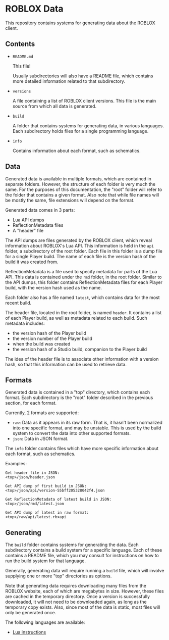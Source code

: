 # ROBLOX Data

This repository contains systems for generating data about the
[ROBLOX][roblox] client.

## Contents

- `README.md`

	This file!

	Usually subdirectories will also have a README file, which contains more
	detailed information related to that subdirectory.

- `versions`

	A file containing a list of ROBLOX client versions. This file is the main
	source from which all data is generated.

- `build`

	A folder that contains systems for generating data, in various languages.
	Each subdirectory holds files for a single programming language.

- `info`

	Contains information about each format, such as schematics.


## Data

Generated data is available in multiple formats, which are contained in
separate folders. However, the structure of each folder is very much the same.
For the purposes of this documentation, the "root" folder will refer to the
folder that contains a given format. Also note that while file names will be
mostly the same, file extensions will depend on the format.

Generated data comes in 3 parts:

- Lua API dumps
- ReflectionMetadata files
- A "header" file

The API dumps are files generated by the ROBLOX client, which reveal
information about ROBLOX's Lua API. This information is held in the `api`
folder, a subdirectory of the root folder. Each file in this folder is a dump
file for a single Player build. The name of each file is the version hash of
the build it was created from.

ReflectionMetadata is a file used to specify metadata for parts of the Lua
API. This data is contained under the `rmd` folder, in the root folder.
Similar to the API dumps, this folder contains ReflectionMetadata files for
each Player build, with the version hash used as the name.

Each folder also has a file named `latest`, which contains data for the most
recent build.

The header file, located in the root folder, is named `header`. It contains a
list of each Player build, as well as metadata related to each build. Such
metadata includes:

- the version hash of the Player build
- the version number of the Player build
- when the build was created
- the version hash of a Studio build, companion to the Player build

The idea of the header file is to associate other information with a version
hash, so that this information can be used to retrieve data.


## Formats

Generated data is contained in a "top" directory, which contains each format.
Each subdirectory is the "root" folder described in the previous section, for
each format.

Currently, 2 formats are supported:

- `raw`: Data as it appears in its raw form. That is, it hasn't been
  normalized into one specific format, and may be unstable. This is used by
  the build system to convert the data into other supported formats.
- `json`: Data in JSON format.

The `info` folder contains files which have more specific information about
each format, such as schematics.

Examples:

	Get header file in JSON:
	<top>/json/header.json

	Get API dump of first build in JSON:
	<top>/json/api/version-55bff205328042f4.json

	Get ReflectionMetadata of latest build in JSON:
	<top>/json/rmd/latest.json

	Get API dump of latest in raw format:
	<top>/raw/api/latest.rbxapi


## Generating

The `build` folder contains systems for generating the data. Each subdirectory
contains a build system for a specific language. Each of these contains a
README file, which you may consult for instructions on how to run the build
system for that language.

Generally, generating data will require running a `build` file, which will
involve supplying one or more "top" directories as options.

Note that generating data requires downloading many files from the ROBLOX
website, each of which are megabytes in size. However, these files are cached
in the temporary directory. Once a version is successfully downloaded, it will
not need to be downloaded again, as long as the temporary copy exists. Also,
since most of the data is static, most files will only be generated once.

The following languages are available:

- [Lua instructions](build/lua/README.md)


[roblox]: http://corp.roblox.com/

